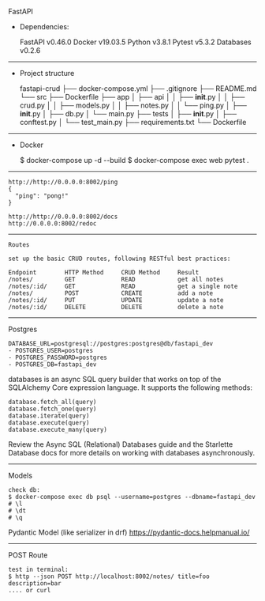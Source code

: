 FastAPI 

* Dependencies:


    FastAPI v0.46.0
    Docker v19.03.5
    Python v3.8.1
    Pytest v5.3.2
    Databases v0.2.6
    
*********************************

* Project structure


    fastapi-crud
        ├── docker-compose.yml
        ├── .gitignore
        ├── README.md
        └── src
            ├── Dockerfile
            ├── app
            │   ├── api
            │   │   ├── __init__.py
            │   │   ├── crud.py
            │   │   ├── models.py
            │   │   ├── notes.py
            │   │   └── ping.py
            │   ├── __init__.py
            │   ├── db.py
            │   └── main.py
            ├── tests
            │   ├── __init__.py
            │   ├── conftest.py
            │   └── test_main.py
            ├── requirements.txt
            └── Dockerfile
*********************************************

* Docker


    $ docker-compose up -d --build
    $ docker-compose exec web pytest .



*************************
    http://http://0.0.0.0:8002/ping
    {
      "ping": "pong!"
    }

    http://http://0.0.0.0:8002/docs    
    http://0.0.0.0:8002/redoc

***********************
    Routes

    set up the basic CRUD routes, following RESTful best practices:
    
    Endpoint 	    HTTP Method 	CRUD Method 	Result
    /notes/ 	    GET 	        READ 	        get all notes
    /notes/:id/ 	GET 	        READ 	        get a single note
    /notes/ 	    POST 	        CREATE 	        add a note
    /notes/:id/ 	PUT 	        UPDATE 	        update a note
    /notes/:id/ 	DELETE 	        DELETE 	        delete a note
***************************
Postgres 
 
    DATABASE_URL=postgresql://postgres:postgres@db/fastapi_dev
    - POSTGRES_USER=postgres
    - POSTGRES_PASSWORD=postgres
    - POSTGRES_DB=fastapi_dev


databases is an async SQL query builder that works on top of the SQLAlchemy Core expression language. It supports the following methods:

    database.fetch_all(query)
    database.fetch_one(query)
    database.iterate(query)
    database.execute(query)
    database.execute_many(query)

Review the Async SQL (Relational) Databases guide and the Starlette Database docs for more details on working with databases asynchronously.

***************************
Models

    check db:
    $ docker-compose exec db psql --username=postgres --dbname=fastapi_dev
    # \l
    # \dt
    # \q

Pydantic Model (like serializer in drf)
https://pydantic-docs.helpmanual.io/
*******************************************
POST Route

    test in terminal:
    $ http --json POST http://localhost:8002/notes/ title=foo description=bar
    .... or curl